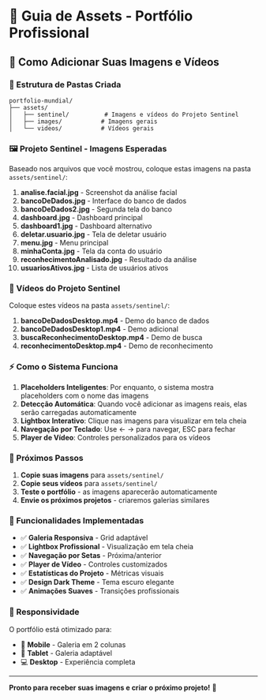 # 📁 Guia de Assets - Portfólio Profissional

## 🎯 Como Adicionar Suas Imagens e Vídeos

### 📂 Estrutura de Pastas Criada

```
portfolio-mundial/
├── assets/
│   ├── sentinel/          # Imagens e vídeos do Projeto Sentinel
│   ├── images/           # Imagens gerais
│   └── videos/           # Vídeos gerais
```

### 🖼️ Projeto Sentinel - Imagens Esperadas

Baseado nos arquivos que você mostrou, coloque estas imagens na pasta `assets/sentinel/`:

1. **analise.facial.jpg** - Screenshot da análise facial
2. **bancoDeDados.jpg** - Interface do banco de dados  
3. **bancoDeDados2.jpg** - Segunda tela do banco
4. **dashboard.jpg** - Dashboard principal
5. **dashboard1.jpg** - Dashboard alternativo
6. **deletar.usuario.jpg** - Tela de deletar usuário
7. **menu.jpg** - Menu principal
8. **minhaConta.jpg** - Tela da conta do usuário
9. **reconhecimentoAnalisado.jpg** - Resultado da análise
10. **usuariosAtivos.jpg** - Lista de usuários ativos

### 🎥 Vídeos do Projeto Sentinel

Coloque estes vídeos na pasta `assets/sentinel/`:

1. **bancoDeDadosDesktop.mp4** - Demo do banco de dados
2. **bancoDeDadosDesktop1.mp4** - Demo adicional
3. **buscaReconhecimentoDesktop.mp4** - Demo de busca
4. **reconhecimentoDesktop.mp4** - Demo de reconhecimento

### ⚡ Como o Sistema Funciona

1. **Placeholders Inteligentes**: Por enquanto, o sistema mostra placeholders com o nome das imagens
2. **Detecção Automática**: Quando você adicionar as imagens reais, elas serão carregadas automaticamente
3. **Lightbox Interativo**: Clique nas imagens para visualizar em tela cheia
4. **Navegação por Teclado**: Use ← → para navegar, ESC para fechar
5. **Player de Vídeo**: Controles personalizados para os vídeos

### 🔄 Próximos Passos

1. **Copie suas imagens** para `assets/sentinel/`
2. **Copie seus vídeos** para `assets/sentinel/`
3. **Teste o portfólio** - as imagens aparecerão automaticamente
4. **Envie os próximos projetos** - criaremos galerias similares

### 🎨 Funcionalidades Implementadas

- ✅ **Galeria Responsiva** - Grid adaptável
- ✅ **Lightbox Profissional** - Visualização em tela cheia
- ✅ **Navegação por Setas** - Próxima/anterior
- ✅ **Player de Vídeo** - Controles customizados
- ✅ **Estatísticas do Projeto** - Métricas visuais
- ✅ **Design Dark Theme** - Tema escuro elegante
- ✅ **Animações Suaves** - Transições profissionais

### 📱 Responsividade

O portfólio está otimizado para:
- 📱 **Mobile** - Galeria em 2 colunas
- 📱 **Tablet** - Galeria adaptável
- 💻 **Desktop** - Experiência completa

---

**Pronto para receber suas imagens e criar o próximo projeto!** 🚀
